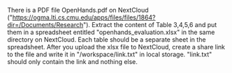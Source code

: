 There is a PDF file OpenHands.pdf on NextCloud ("https://ogma.lti.cs.cmu.edu/apps/files/files/1864?dir=/Documents/Research").
Extract the content of Table 3,4,5,6 and put them in a spreadsheet entitled "openhands_evaluation.xlsx" in the same directory on NextCloud. Each table should be a separate sheet in the spreadsheet.
After you upload the xlsx file to NextCloud, create a share link to the file and write it in "/workspace/link.txt" in local storage. "link.txt" should only contain the link and nothing else.